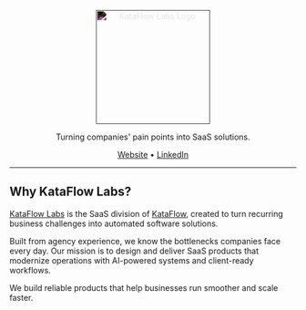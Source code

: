 <p align="center">
  <img src="https://kataflow.uk/KATAFLOW.svg" width="200" alt="KataFlow Labs Logo" style="filter: invert(1);">
</p>

<p align="center">
  Turning companies' pain points into SaaS solutions.
</p>

<p align="center">
  <a href="https://kataflow.uk/labs">Website</a> •
  <a href="https://www.linkedin.com/company/kataflow-labs">LinkedIn</a>
</p>

---

## Why KataFlow Labs?

[KataFlow Labs](https://kataflow.uk/labs) is the SaaS division of [KataFlow](https://kataflow.uk), created to turn recurring business challenges into automated software solutions.  

Built from agency experience, we know the bottlenecks companies face every day. Our mission is to design and deliver SaaS products that modernize operations with AI-powered systems and client-ready workflows.

We build reliable products that help businesses run smoother and scale faster.
